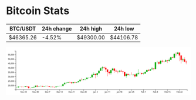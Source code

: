 # Bitcoin Stats

BTC/USDT|24h change|24h high|24h low|
|---|---|---|---|
|$46365.26|-4.52%|$49300.00|$44106.78|

<img src="./chart.svg">
